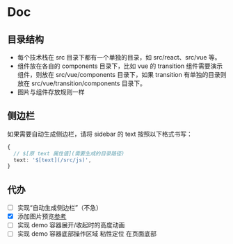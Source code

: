 # Doc

## 目录结构

- 每个技术栈在 src 目录下都有一个单独的目录，如 src/react、src/vue 等。
- 组件放在各自的 components 目录下，比如 vue 的 transition 组件需要演示组件，则放在 src/vue/components 目录下，如果 transition 有单独的目录则放在 src/vue/transition/components 目录下。
- 图片与组件存放规则一样

## 侧边栏

如果需要自动生成侧边栏，请将 sidebar 的 text 按照以下格式书写：

```ts
{
  // $[原 text 属性值](需要生成的目录路径)
  text: '$[text](/src/js)',
}
```

## 代办

- [ ] 实现“自动生成侧边栏”（不急）
- [x] 添加图片预览[参考](https://www.whbbit.cn/2024/01/06/%E7%BB%99%E4%BD%A0%E7%9A%84vitepress%E6%B7%BB%E5%8A%A0%E5%9B%BE%E7%89%87%E9%A2%84%E8%A7%88%E5%8A%9F%E8%83%BD/)
- [ ] 实现 demo 容器展开/收起时的高度动画
- [ ] 实现 demo 容器底部操作区域 粘性定位 在页面底部
